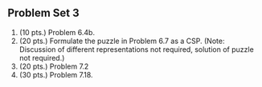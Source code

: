 ## Problem Set 3

1. (10 pts.) Problem 6.4b.
2. (20 pts.) Formulate the puzzle in Problem 6.7 as a CSP. (Note: Discussion of different representations not required, solution of puzzle not required.)
3. (20 pts.) Problem 7.2
4. (30 pts.) Problem 7.18.

